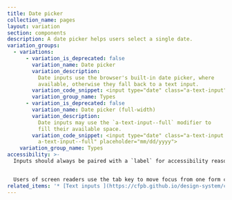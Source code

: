```yaml
---
title: Date picker
collection_name: pages
layout: variation
section: components
description: A date picker helps users select a single date.
variation_groups:
  - variations:
      - variation_is_deprecated: false
        variation_name: Date picker
        variation_description:
          Date inputs use the browser's built-in date picker, where
          available, otherwise they fall back to a text input.
        variation_code_snippet: <input type="date" class="a-text-input" placeholder="mm/dd/yyyy">
        variation_group_name: Types
      - variation_is_deprecated: false
        variation_name: Date picker (full-width)
        variation_description:
          Date inputs may use the `a-text-input--full` modifier to
          fill their available space.
        variation_code_snippet: <input type="date" class="a-text-input
          a-text-input--full" placeholder="mm/dd/yyyy">
    variation_group_name: Types
accessibility: >-
  Inputs should always be paired with a `label` for accessibility reasons.


  Users of screen readers use the tab key to move focus from one form control to another. Make sure that tab focus order reflects the way you would like users to navigate through the form. Consider whether tabs should move a user down or across the page.
related_items: '* [Text inputs ](https://cfpb.github.io/design-system/components/text-inputs)'
---
```

